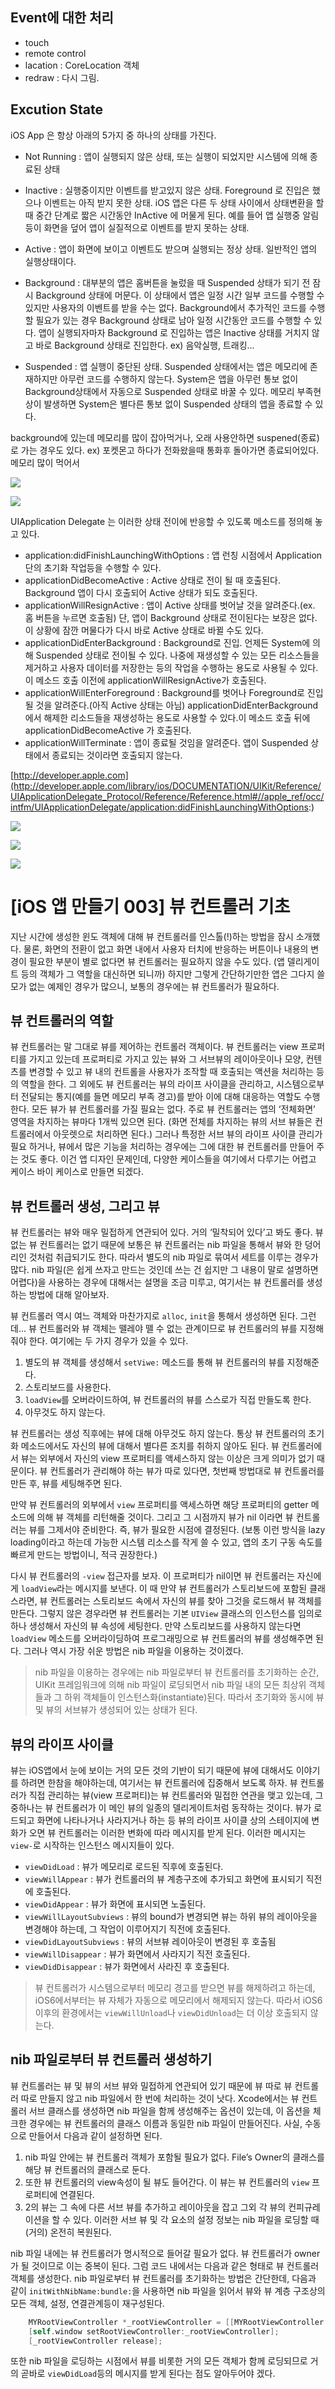 ## Event에 대한 처리

- touch
- remote control 
- lacation : CoreLocation 객체
- redraw : 다시 그림. 

## Excution State

iOS App 은 항상 아래의 5가지 중 하나의 상태를 가진다.

- Not Running : 앱이 실행되지 않은 상태, 또는 실행이 되었지만 시스템에 의해 종료된 상태

- Inactive : 실행중이지만 이벤트를 받고있지 않은 상태. Foreground 로 진입은 했으나 이벤트는 아직 받지 못한 상태. iOS 앱은 다른 두 상태 사이에서 상태변환을 할 때 중간  단계로  짧은 시간동안 InActive 에 머물게 된다. 예를 들어 앱 실행중 알림 등이 화면을 덮어 앱이 실질적으로 이벤트를 받지 못하는 상태.

- Active :  앱이 화면에 보이고 이벤트도 받으며 실행되는 정상 상태. 일반적인 앱의 실행상태이다.

- Background : 대부분의 앱은 홈버튼을 눌렀을 때 Suspended  상태가 되기 전 잠시 Background 상태에 머문다. 이 상태에서 앱은 일정 시간 일부 코드를 수행할 수 있지만 사용자의 이벤트를 받을 수는 없다. Background에서 추가적인 코드를 수행할 필요가 있는 경우 Background 상태로 남아 일정 시간동안 코드를 수행할 수 있다. 앱이 실행되자마자 Background 로 진입하는 앱은 Inactive 상태를 거치지 않고 바로 Background  상태로 진입한다.  ex) 음악실행, 트래킹...

- Suspended : 앱 실행이 중단된 상태. Suspended 상태에서는 앱은 메모리에 존재하지만 아무런 코드를 수행하지 않는다. System은 앱을 아무런 통보 없이 Background상태에서 자동으로 Suspended 상태로 바꿀 수 있다. 메모리 부족현상이 발생하면 System은 별다른 통보 없이 Suspended 상태의 앱을 종료할 수 있다.

background에 있는데 메모리를 많이 잡아먹거나, 오래 사용안하면 suspened(종료)로 가는 경우도 있다. ex) 포켓몬고 하다가 전화왔을때 통화후 돌아가면 종료되어있다. 메모리 많이 먹어서

![](https://developer.apple.com/library/content/documentation/iPhone/Conceptual/iPhoneOSProgrammingGuide/Art/high_level_flow_2x.png)

![](https://i.stack.imgur.com/wYKPZ.png)

UIApplication Delegate 는 이러한 상태 전이에 반응할 수 있도록 메소드를 정의해 놓고 있다.

- application:didFinishLaunchingWithOptions : 앱 런칭 시점에서 Application 단의 초기화 작업등을 수행할 수 있다.
- applicationDidBecomeActive : Active 상태로 전이 될 때 호출된다. Background 앱이 다시 호출되어 Active 상태가 되도 호출된다.
- applicationWillResignActive : 앱이 Active 상태를 벗어날 것을 알려준다.(ex. 홈 버튼을 누르면 호출됨) 단, 앱이 Background 상태로 전이된다는 보장은 없다. 이 상황에 잠깐 머물다가 다시 바로 Active 상태로 바뀔 수도 있다.
- applicationDidEnterBackground : Background로 진입. 언제든 System에 의해 Suspended 상태로 전이될 수 있다. 나중에 재생성할 수 있는 모든 리소스들을 제거하고 사용자 데이터를 저장한는 등의 작업을 수행하는 용도로 사용될 수 있다. 이 메소드 호출 이전에 applicationWillResignActive가 호출된다.
- applicationWillEnterForeground : Background를 벗어나 Foreground로 진입될 것을 알려준다.(아직 Active 상태는 아님) applicationDidEnterBackground 에서 해제한 리소드들을 재생성하는 용도로 사용할 수 있다.이 메소드 호출 뒤에 applicationDidBecomeActive 가 호출된다.
- applicationWillTerminate : 앱이 종료될 것임을 알려준다. 앱이 Suspended  상태에서 종료되는 것이라면 호출되지 않는다.

[http://developer.apple.com](http://developer.apple.com/library/ios/DOCUMENTATION/UIKit/Reference/UIApplicationDelegate_Protocol/Reference/Reference.html#//apple_ref/occ/intfm/UIApplicationDelegate/application:didFinishLaunchingWithOptions:)

![](https://docs-assets.developer.apple.com/published/f06f30fa63/UIViewController_Class_Reference_2x_ddcaa00c-87d8-4c85-961e-ccfb9fa4aac2.png)

![](https://i.stack.imgur.com/AELHh.jpg)

![](https://beerntv.files.wordpress.com/2017/03/20170323_113815.jpg?w=1576)



# [iOS 앱 만들기 003] 뷰 컨트롤러 기초

지난 시간에 생성한 윈도 객체에 대해 뷰 컨트롤러를 인스톨(!)하는 방법을 잠시 소개했다. 물론, 화면의 전환이 없고 화면 내에서 사용자 터치에 반응하는 버튼이나 내용의 변경이 필요한 부분이 별로 없다면 뷰 컨트롤러는 필요하지 않을 수도 있다. (앱 델리게이트 등의 객체가 그 역할을 대신하면 되니까) 하지만 그렇게 간단하기만한 앱은 그다지 쓸모가 없는 예제인 경우가 많으니, 보통의 경우에는 뷰 컨트롤러가 필요하다.

## 뷰 컨트롤러의 역할

뷰 컨트롤러는 말 그대로 뷰를 제어하는 컨트롤러 객체이다. 뷰 컨트롤러는 view 프로퍼티를 가지고 있는데 프로퍼티로 가지고 있는 뷰와 그 서브뷰의 레이아웃이나 모양, 컨텐츠를 변경할 수 있고 뷰 내의 컨트롤을 사용자가 조작할 때 호출되는 액션을 처리하는 등의 역할을 한다. 그 외에도 뷰 컨트롤러는 뷰의 라이프 사이클을 관리하고, 시스템으로부터 전달되는 통지(예를 들면 메모리 부족 경고)를 받아 이에 대해 대응하는 역할도 수행한다. 모든 뷰가 뷰 컨트롤러를 가질 필요는 없다. 주로 뷰 컨트롤러는 앱의 ‘전체화면’ 영역을 차지하는 뷰마다 1개씩 있으면 된다. (화면 전체를 차지하는 뷰의 서브 뷰들은 컨트롤러에서 아웃렛으로 처리하면 된다.) 그러나 특정한 서브 뷰의 라이프 사이클 관리가 필요 하거나, 뷰에서 많은 기능을 처리하는 경우에는 그에 대한 뷰 컨트롤러를 만들어 주는 것도 좋다. 이건 앱 디자인 문제인데, 다양한 케이스들을 여기에서 다루기는 어렵고 케이스 바이 케이스로 만들면 되겠다.

## 뷰 컨트롤러 생성, 그리고 뷰

뷰 컨트롤러는 뷰와 매우 밀접하게 연관되어 있다. 거의 ‘밀착되어 있다’고 봐도 좋다. 뷰 없는 뷰 컨트롤러는 없기 때문에 보통은 뷰 컨트롤러는 nib 파일을 통해서 뷰와 한 덩어리인 것처럼 취급되기도 한다. 따라서 별도의 nib 파일로 묶여서 세트를 이루는 경우가 많다. nib 파일(은 쉽게 쓰자고 만드는 것인데 쓰는 건 쉽지만 그 내용이 말로 설명하면 어렵다)을 사용하는 경우에 대해서는 설명을 조금 미루고, 여기서는 뷰 컨트롤러를 생성하는 방법에 대해 알아보자.

뷰 컨트롤러 역시 여느 객체와 마찬가지로 `alloc`, `init`을 통해서 생성하면 된다. 그런데… 뷰 컨트롤러와 뷰 객체는 뗄레야 뗄 수 없는 관계이므로 뷰 컨트롤러의 뷰를 지정해 줘야 한다. 여기에는 두 가지 경우가 있을 수 있다.

1. 별도의 뷰 객체를 생성해서 `setViwe:` 메소드를 통해 뷰 컨트롤러의 뷰를 지정해준다. 
2. 스토리보드를 사용한다. 
3. `loadView`를 오버라이드하여, 뷰 컨트롤러의 뷰를 스스로가 직접 만들도록 한다. 
4. 아무것도 하지 않는다. 

뷰 컨트롤러는 생성 직후에는 뷰에 대해 아무것도 하지 않는다. 통상 뷰 컨트롤러의 초기화 메소드에서도 자신의 뷰에 대해서 별다른 조치를 취하지 않아도 된다. 뷰 컨트롤러에서 뷰는 외부에서 자신의 view 프로퍼티를 액세스하지 않는 이상은 크게 의미가 없기 때문이다. 뷰 컨트롤러가 관리해야 하는 뷰가 따로 있다면, 첫번째 방법대로 뷰 컨트롤러를 만든 후, 뷰를 세팅해주면 된다.

만약 뷰 컨트롤러의 외부에서 `view` 프로퍼티를 액세스하면 해당 프로퍼티의 getter 메소드에 의해 뷰 객체를 리턴해줄 것이다. 그리고 그 시점까지 뷰가 nil 이라면 뷰 컨트롤러는 뷰를 그제서야 준비한다. 즉, 뷰가 필요한 시점에 결정된다. (보통 이런 방식을 lazy loading이라고 하는데 가능한 시스템 리소스를 작게 쓸 수 있고, 앱의 초기 구동 속도를 빠르게 만드는 방법이니, 적극 권장한다.)

다시 뷰 컨트롤러의 `-view` 접근자를 보자. 이 프로퍼티가 nil이면 뷰 컨트롤러는 자신에게 `loadView`라는 메시지를 보낸다. 이 때 만약 뷰 컨트롤러가 스토리보드에 포함된 클래스라면, 뷰 컨트롤러는 스토리보드 속에서 자신의 뷰를 찾아 그것을 로드해서 뷰 객체를 만든다. 그렇지 않은 경우라면 뷰 컨트롤러는 기본 `UIView` 클래스의 인스턴스를 임의로 하나 생성해서 자신의 뷰 속성에 세팅한다. 만약 스토리보드를 사용하지 않는다면 `loadView` 메소드를 오버라이딩하여 프로그래밍으로 뷰 컨트롤러의 뷰를 생성해주면 된다. 그러나 역시 가장 쉬운 방법은 nib 파일을 이용하는 것이겠다.

> nib 파일을 이용하는 경우에는 nib 파일로부터 뷰 컨트롤러를 초기화하는 순간, UIKit 프레임워크에 의해 nib 파일이 로딩되면서 nib 파일 내의 모든 최상위 객체들과 그 하위 객체들이 인스턴스화(instantiate)된다. 따라서 초기화와 동시에 뷰 및 뷰의 서브뷰가 생성되어 있는 상태가 된다.

## 뷰의 라이프 사이클

뷰는 iOS앱에서 눈에 보이는 거의 모든 것의 기반이 되기 때문에 뷰에 대해서도 이야기를 하려면 한참을 해야하는데, 여기서는 뷰 컨트롤러에 집중해서 보도록 하자. 뷰 컨트롤러가 직접 관리하는 뷰(view 프로퍼티)는 뷰 컨트롤러와 밀접한 연관을 맺고 있는데, 그 중하나는 뷰 컨트롤러가 이 메인 뷰의 일종의 델리게이트처럼 동작하는 것이다. 뷰가 로드되고 화면에 나타나거나 사라지거나 하는 등 뷰의 라이프 사이클 상의 스테이지에 변화가 오면 뷰 컨트롤러는 이러한 변화에 따라 메시지를 받게 된다. 이러한 메시지는 `view-`로 시작하는 인스턴스 메시지들이 있다.

- `viewDidLoad` : 뷰가 메모리로 로드된 직후에 호출된다. 
- `viewWillAppear` : 뷰가 컨트롤러의 뷰 계층구조에 추가되고 화면에 표시되기 직전에 호출된다.
- `viewDidAppear` : 뷰가 화면에 표시되면 노출된다. 
- `viewWillLayoutSubviews` : 뷰의 bound가 변경되면 뷰는 하위 뷰의 레이아웃을 변경해야 하는데, 그 작업이 이루어지기 직전에 호출된다.
- `viewDidLayoutSubviews` : 뷰의 서브뷰 레이아웃이 변경된 후 호출됨
- `viewWillDisappear` : 뷰가 화면에서 사라지기 직전 호출된다.
- `viewDidDisappear` : 뷰가 화면에서 사라진 후 호출된다.

> 뷰 컨트롤러가 시스템으로부터 메모리 경고를 받으면 뷰를 해제하려고 하는데, iOS6에서부터는 뷰 자체가 자동으로 메모리에서 해제되지 않는다. 따라서 iOS6이후의 환경에서는 `viewWillUnload`나 `viewDidUnload`는 더 이상 호출되지 않는다.

## nib 파일로부터 뷰 컨트롤러 생성하기

뷰 컨트롤러는 뷰 및 뷰의 서브 뷰와 밀접하게 연관되어 있기 때문에 뷰 따로 뷰 컨트롤러 따로 만들지 않고 nib 파일에서 한 번에 처리하는 것이 낫다. Xcode에서는 뷰 컨트롤러 서브 클래스를 생성하면 nib 파일을 함께 생성해주는 옵션이 있는데, 이 옵션을 체크한 경우에는 뷰 컨트롤러의 클래스 이름과 동일한 nib 파일이 만들어진다. 사실, 수동으로 만들어서 다음과 같이 설정하면 된다.

1. nib 파일 안에는 뷰 컨트롤러 객체가 포함될 필요가 없다. File’s Owner의 클래스를 해당 뷰 컨트롤러의 클래스로 둔다. 
2. 또한 뷰 컨트롤러의 view속성이 될 뷰도 들어간다. 이 뷰는 뷰 컨트롤러의 `view` 프로퍼티에 연결된다.
3. 2의 뷰는 그 속에 다른 서브 뷰를 추가하고 레이아웃을 잡고 그외 각 뷰의 컨피규레이션을 할 수 있다. 이러한 서브 뷰 및 각 요소의 설정 정보는 nib 파일을 로딩할 때 (거의) 온전히 복원된다.

nib 파일 내에는 뷰 컨트롤러가 명시적으로 들어갈 필요가 없다. 뷰 컨트롤러가 owner가 될 것이므로 이는 중복이 된다. 그럼 코드 내에서는 다음과 같은 형태로 뷰 컨트롤러 객체를 생성한다. nib 파일로부터 뷰 컨트롤러를 초기화하는 방법은 간단한데, 다음과 같이 `initWithNibName:bundle:`을 사용하면 nib 파일을 읽어서 뷰와 뷰 계층 구조상의 모든 객체, 설정, 연결관계등이 재구성된다.

```objective-c
    MYRootViewController *_rootViewController = [[MYRootViewController alloc] initWithNibName:@"        MYRootViewController" bundle:nil];
    [self.window setRootViewController:_rootViewController];
    [_rootViewController release];
```

또한 nib 파일을 로딩하는 시점에서 뷰를 비롯한 거의 모든 객체가 함께 로딩되므로 거의 곧바로 `viewDidLoad`등의 메시지를 받게 된다는 점도 알아두어야 겠다.